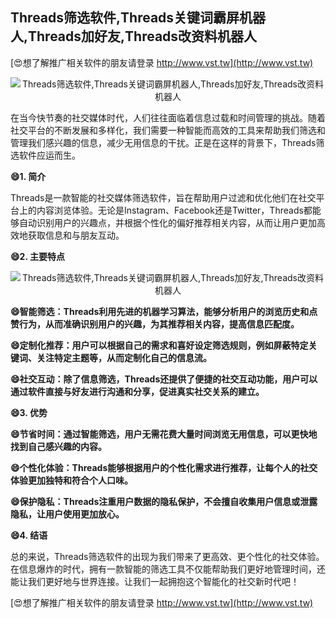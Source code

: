 ## **Threads筛选软件,Threads关键词霸屏机器人,Threads加好友,Threads改资料机器人**

[😍想了解推广相关软件的朋友请登录 http://www.vst.tw](http://www.vst.tw)

 <center><img src="https://vst.tw/MP4/tuiguang/png/0.png" alt="Threads筛选软件,Threads关键词霸屏机器人,Threads加好友,Threads改资料机器人"></center>

在当今快节奏的社交媒体时代，人们往往面临着信息过载和时间管理的挑战。随着社交平台的不断发展和多样化，我们需要一种智能而高效的工具来帮助我们筛选和管理我们感兴趣的信息，减少无用信息的干扰。正是在这样的背景下，Threads筛选软件应运而生。

**😄1. 简介**

Threads是一款智能的社交媒体筛选软件，旨在帮助用户过滤和优化他们在社交平台上的内容浏览体验。无论是Instagram、Facebook还是Twitter，Threads都能够自动识别用户的兴趣点，并根据个性化的偏好推荐相关内容，从而让用户更加高效地获取信息和与朋友互动。

**😄2. 主要特点**

 <center><img src="https://vst.tw/MP4/tuiguang/png/6.png" alt="Threads筛选软件,Threads关键词霸屏机器人,Threads加好友,Threads改资料机器人"></center>

**😄智能筛选：Threads利用先进的机器学习算法，能够分析用户的浏览历史和点赞行为，从而准确识别用户的兴趣，为其推荐相关内容，提高信息匹配度。**

**😄定制化推荐：用户可以根据自己的需求和喜好设定筛选规则，例如屏蔽特定关键词、关注特定主题等，从而定制化自己的信息流。**

**😄社交互动：除了信息筛选，Threads还提供了便捷的社交互动功能，用户可以通过软件直接与好友进行沟通和分享，促进真实社交关系的建立。**

**😄3. 优势**

**😄节省时间：通过智能筛选，用户无需花费大量时间浏览无用信息，可以更快地找到自己感兴趣的内容。**

**😄个性化体验：Threads能够根据用户的个性化需求进行推荐，让每个人的社交体验更加独特和符合个人口味。**

**😄保护隐私：Threads注重用户数据的隐私保护，不会擅自收集用户信息或泄露隐私，让用户使用更加放心。**

**😄4. 结语**

总的来说，Threads筛选软件的出现为我们带来了更高效、更个性化的社交体验。在信息爆炸的时代，拥有一款智能的筛选工具不仅能帮助我们更好地管理时间，还能让我们更好地与世界连接。让我们一起拥抱这个智能化的社交新时代吧！

[😍想了解推广相关软件的朋友请登录 http://www.vst.tw](http://www.vst.tw)



